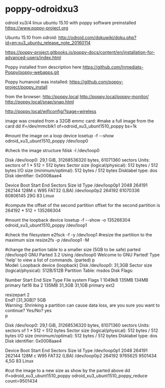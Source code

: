 # poppy-odroidxu3
odroid xu3/4 linux ubuntu 15.10 with poppy software preinstalled https://www.poppy-project.org

Ubuntu 15.10 from odroid:
http://odroid.com/dokuwiki/doku.php?id=en:xu3_ubuntu_release_note_20160114

https://poppy-project.gitbooks.io/poppy-docs/content/en/installation-for-advanced-users/index.html

Poppy installed from description here
https://github.com/Inmediats-Poppy/poppy-webapps.git

Poppy humanoid was installed:
https://github.com/poppy-project/poppy_install

from the browser:
http://poppy.local
http://poppy.local/poppy-monitor/
http://poppy.local/snap/snap.html

http://poppy.local/wificonfig/?page=wireless

image was created from a 32GB emmc card:
#make a full image from the card
dd if=/dev/mmcblk1 of=odroid_xu3_ubunt1510_poppy bs=1k

#mount the image on a loop device
losetup -f --show odroid_xu3_ubunt1510_poppy /dev/loop0

#check the image structure
fdisk -l /dev/loop0 

  Disk /dev/loop0: 29,1 GiB, 31268536320 bytes, 61071360 sectors
  Units: sectors of 1 * 512 = 512 bytes
  Sector size (logical/physical): 512 bytes / 512 bytes
  I/O size (minimum/optimal): 512 bytes / 512 bytes
  Disklabel type: dos
  Disk identifier: 0x0008aae4

  Device       Boot  Start      End  Sectors  Size Id Type
  /dev/loop0p1        2048   264191   262144  128M  c W95 FAT32 (LBA)
  /dev/loop0p2      264192 61070336 60806145   29G 83 Linux

#compute the offset of the second partition 
offset for the second partition is 264192 * 512 = 135266304

#mount the loopback device
losetup -f --show -o 135266304 odroid_xu3_ubunt1510_poppy /dev/loop1

#check the filesystem
e2fsck -f -y /dev/loop1
#resize the partition to the maximum size
resize2fs -p /dev/loop1 -M

#change the partion table to a smaller size (5GB to be safe)
parted /dev/loop0 
  GNU Parted 3.2
  Using /dev/loop0
  Welcome to GNU Parted! Type 'help' to view a list of commands.
  (parted) p                                                                
  Model: Loopback device (loopback)
  Disk /dev/loop0: 31,3GB
  Sector size (logical/physical): 512B/512B
  Partition Table: msdos
  Disk Flags: 

  Number  Start   End     Size    Type     File system  Flags
   1      1049kB  135MB   134MB   primary  fat16        lba
   2      135MB   31,3GB  31,1GB  primary  ext2

  resizepart 2                                                     
  End?  [31,3GB]? 5GB                                                       
  Warning: Shrinking a partition can cause data loss, are you sure you want to continue?
  Yes/No? yes   
 p

  Disk /dev/loop0: 29,1 GiB, 31268536320 bytes, 61071360 sectors
  Units: sectors of 1 * 512 = 512 bytes
  Sector size (logical/physical): 512 bytes / 512 bytes
  I/O size (minimum/optimal): 512 bytes / 512 bytes
  Disklabel type: dos
  Disk identifier: 0x0008aae4

  Device       Boot  Start     End Sectors  Size Id Type
  /dev/loop0p1        2048  264191  262144  128M  c W95 FAT32 (LBA)
  /dev/loop0p2      264192 9765625 9501434  4,5G 83 Linux

#cut the image to a new size as show by the parted above
dd if=odroid_xu3_ubunt1510_poppy odroid_xu3_ubunt1510_poppy_reduce count=9501434


 
